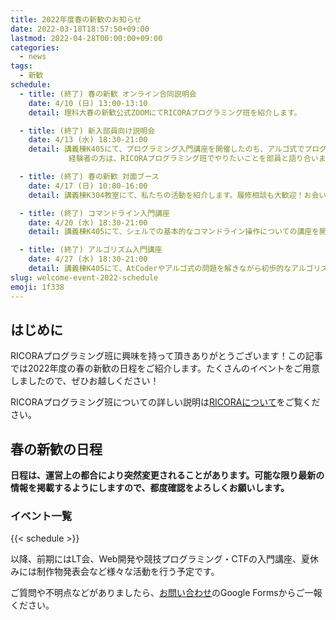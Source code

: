 ```yaml
---
title: 2022年度春の新歓のお知らせ
date: 2022-03-18T18:57:50+09:00
lastmod: 2022-04-28T00:00:00+09:00
categories:
  - news
tags:
  - 新歓
schedule:
  - title: (終了) 春の新歓 オンライン合同説明会
    date: 4/10 (日) 13:00-13:10
    detail: 理科大春の新歓公式ZOOMにてRICORAプログラミング班を紹介します。

  - title: (終了) 新入部員向け説明会
    date: 4/13 (水) 18:30-21:00
    detail: 講義棟K405にて、プログラミング入門講座を開催したのち、アルゴ式でプログラムを実際に書く機会をご提供します。
             経験者の方は、RICORAプログラミング班でやりたいことを部員と語り合いましょう！

  - title: (終了) 春の新歓 対面ブース
    date: 4/17 (日) 10:00-16:00
    detail: 講義棟K304教室にて、私たちの活動を紹介します。履修相談も大歓迎！お会いできることを楽しみにしています。

  - title: (終了) コマンドライン入門講座
    date: 4/20 (水) 18:30-21:00
    detail: 講義棟K405にて、シェルでの基本的なコマンドライン操作についての講座を開講します。奮ってご参加ください。参加者の皆さんは自分のPCを持参してください。

  - title: (終了) アルゴリズム入門講座
    date: 4/27 (水) 18:30-21:00
    detail: 講義棟K405にて、AtCoderやアルゴ式の問題を解きながら初歩的なアルゴリズムに慣れ親しみましょう。最後の新歓イベントになりますのでぜひご参加ください。
slug: welcome-event-2022-schedule
emoji: 1f338
---
```


## はじめに
RICORAプログラミング班に興味を持って頂きありがとうございます！この記事では2022年度の春の新歓の日程をご紹介します。たくさんのイベントをご用意しましたので、ぜひお越しください！

RICORAプログラミング班についての詳しい説明は[RICORAについて](/about-us/)をご覧ください。

## 春の新歓の日程

**日程は、運営上の都合により突然変更されることがあります。可能な限り最新の情報を掲載するようにしますので、都度確認をよろしくお願いします。**

### イベント一覧

{{< schedule >}}

以降、前期にはLT会、Web開発や競技プログラミング・CTFの入門講座、夏休みには制作物発表会など様々な活動を行う予定です。

ご質問や不明点などがありましたら、[お問い合わせ](/contact/)のGoogle Formsからご一報ください。
